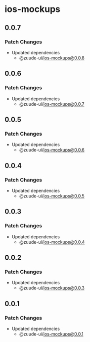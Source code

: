 # ios-mockups

## 0.0.7

### Patch Changes

- Updated dependencies
  - @zuude-ui/ios-mockups@0.0.8

## 0.0.6

### Patch Changes

- Updated dependencies
  - @zuude-ui/ios-mockups@0.0.7

## 0.0.5

### Patch Changes

- Updated dependencies
  - @zuude-ui/ios-mockups@0.0.6

## 0.0.4

### Patch Changes

- Updated dependencies
  - @zuude-ui/ios-mockups@0.0.5

## 0.0.3

### Patch Changes

- Updated dependencies
  - @zuude-ui/ios-mockups@0.0.4

## 0.0.2

### Patch Changes

- Updated dependencies
  - @zuude-ui/ios-mockups@0.0.3

## 0.0.1

### Patch Changes

- Updated dependencies
  - @zuude-ui/ios-mockups@0.0.1
